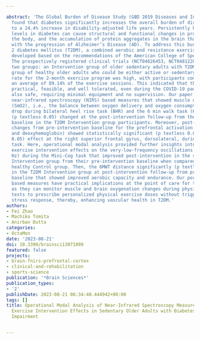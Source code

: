 ---
abstract: 'The Global Burden of Disease Study (GBD 2019 Diseases and Injuries Collaborators)
  found that diabetes significantly increases the overall burden of disease, leading
  to a 24.4% increase in disability-adjusted life years. Persistently high glucose
  levels in diabetes can cause structural and functional changes in proteins throughout
  the body, and the accumulation of protein aggregates in the brain that can be associated
  with the progression of Alzheimer’s Disease (AD). To address this burden in type
  2 diabetes mellitus (T2DM), a combined aerobic and resistance exercise program was
  developed based on the recommendations of the American College of Sports Medicine.
  The prospectively registered clinical trials (NCT04626453, NCT04812288) involved
  two groups: an Intervention group of older sedentary adults with T2DM and a Control
  group of healthy older adults who could be either active or sedentary. The completion
  rate for the 2-month exercise program was high, with participants completing on
  an average of 89.14% of the exercise sessions. This indicated that the program was
  practical, feasible, and well tolerated, even during the COVID-19 pandemic. It was
  also safe, requiring minimal equipment and no supervision. Our paper presents portable
  near-infrared spectroscopy (NIRS) based measures that showed muscle oxygen saturation
  (SmO2), i.e., the balance between oxygen delivery and oxygen consumption in muscle,
  drop during bilateral heel rise task (BHR) and the 6 min walk task (6MWT) significantly
  (p textless 0.05) changed at the post-intervention follow-up from the pre-intervention
  baseline in the T2DM Intervention group participants. Moreover, post-intervention
  changes from pre-intervention baseline for the prefrontal activation (both oxyhemoglobin
  and deoxyhemoglobin) showed statistically significant (p textless 0.05, q textless
  0.05) effect at the right superior frontal gyrus, dorsolateral, during the Mini-Cog
  task. Here, operational modal analysis provided further insights into the 2-month
  exercise intervention effects on the very-low-frequency oscillations (textless0.05
  Hz) during the Mini-Cog task that improved post-intervention in the sedentary T2DM
  Intervention group from their pre-intervention baseline when compared to active
  healthy Control group. Then, the 6MWT distance significantly (p textless 0.01) improved
  in the T2DM Intervention group at post-intervention follow-up from pre-intervention
  baseline that showed improved aerobic capacity and endurance. Our portable NIRS
  based measures have practical implications at the point of care for the therapists
  as they can monitor muscle and brain oxygenation changes during physical and cognitive
  tests to prescribe personalized physical exercise doses without triggering individual
  stress response, thereby, enhancing vascular health in T2DM.'
authors:
- Fei Zhao
- Machiko Tomita
- Anirban Dutta
categories:
- OctaMon
date: '2023-08-21'
doi: 10.3390/brainsci13071099
featured: false
projects:
- brain-fnirs-prefrontal-cortex
- clinical-and-rehabilitation
- sports-science
publication: '*Brain Sciences*'
publication_types:
- '2'
publishDate: 2023-08-21 06:34:40.444942+00:00
tags: []
title: Operational Modal Analysis of Near-Infrared Spectroscopy Measure of 2-Month
  Exercise Intervention Effects in Sedentary Older Adults with Diabetes and Cognitive
  Impairment

---

